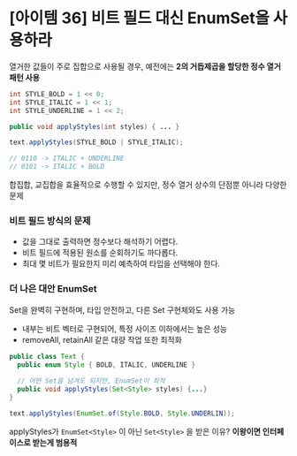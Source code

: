 # [아이템 36] 비트 필드 대신 EnumSet을 사용하라

열거한 값들이 주로 집합으로 사용될 경우, 예전에는 **2의 거듭제곱을 할당한 정수 열거 패턴 사용**

```java
int STYLE_BOLD = 1 << 0;
int STYLE_ITALIC = 1 << 1;
int STYLE_UNDERLINE = 1 << 2;

public void applyStyles(int styles) { ... }

text.applyStyles(STYLE_BOLD | STYLE_ITALIC);

// 0110 -> ITALIC + UNDERLINE
// 0101 -> ITALIC + BOLD
```

합집합, 교집합을 효율적으로 수행할 수 있지만, 정수 열거 상수의 단점뿐 아니라 다양한 문제

### 비트 필드 방식의 문제

- 값을 그대로 출력하면 정수보다 해석하기 어렵다.
- 비트 필드에 적용된 원소를 순회하기도 까다롭다.
- 최대 몇 비트가 필요한지 미리 예측하여 타입을 선택해야 한다.

### 더 나은 대안 EnumSet

Set을 완벽히 구현하며, 타입 안전하고, 다른 Set 구현체와도 사용 가능

- 내부는 비트 벡터로 구현되어, 특정 사이즈 이하에서는 높은 성능
- removeAll, retainAll 같은 대량 작업 또한 최적화

```java
public class Text {
  public enum Style { BOLD, ITALIC, UNDERLINE }
  
  // 어떤 Set을 넘겨도 되지만, EnumSet이 최적
  public void applyStyles(Set<Style> styles) {...}
}

text.applyStyles(EnumSet.of(Style.BOLD, Style.UNDERLIN));
```

applyStyles가 `EnumSet<Style>` 이 아닌 `Set<Style>` 을 받은 이유? **이왕이면 인터페이스로 받는게 범용적**